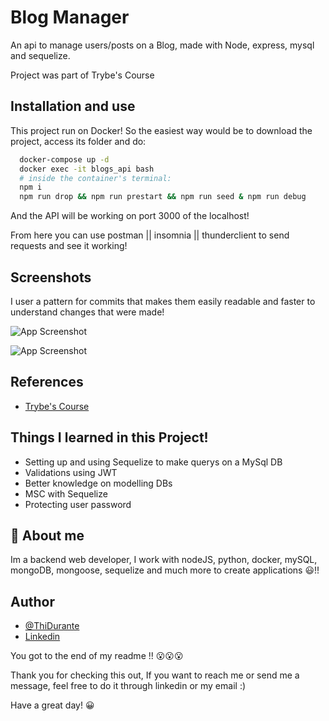 # Blog Manager

An api to manage users/posts on a Blog, made with Node, express, mysql and sequelize.

Project was part of Trybe's Course

## Installation and use

This project run on Docker! So the easiest way would be to download the project, access its folder and do:

```bash
  docker-compose up -d
  docker exec -it blogs_api bash
  # inside the container's terminal:
  npm i
  npm run drop && npm run prestart && npm run seed & npm run debug
```

And the API will be working on port 3000 of the localhost!

From here you can use postman || insomnia || thunderclient to send requests and see it working!

## Screenshots

I user a pattern for commits that makes them easily readable and faster to understand changes that were made!

![App Screenshot](https://i.imgur.com/T6AbvFr.png)

![App Screenshot](https://i.imgur.com/lRafHiB.png)

## References

- [Trybe's Course](https://www.betrybe.com/)

## Things I learned in this Project!

- Setting up and using Sequelize to make querys on a MySql DB
- Validations using JWT
- Better knowledge on modelling DBs
- MSC with Sequelize
- Protecting user password

## 🚀 About me

Im a backend web developer, I work with nodeJS, python, docker, mySQL, mongoDB, mongoose, sequelize and much more to create applications 😃!!

## Author

- [@ThiDurante](https://www.github.com/ThiDurante)
- [Linkedin](https://www.linkedin.com/in/thidurante/)

You got to the end of my readme !! 😮😮😮

Thank you for checking this out, If you want to reach me or send me a message, feel free to do it through linkedin or my email :)

Have a great day! 😀
